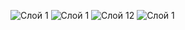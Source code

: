 ![Слой 1](https://user-images.githubusercontent.com/83868103/216307630-d93e4a42-5bda-43ad-9ccf-0d66974b59c0.png)
![Слой 1](https://user-images.githubusercontent.com/83868103/216307927-36982edb-781e-4c48-969d-bc6ccc7244f8.png)
![Слой 12](https://user-images.githubusercontent.com/83868103/216308202-9364d7e3-641d-43d6-aa20-19a8b60a827a.png)
![Слой 1](https://user-images.githubusercontent.com/83868103/216308714-8de5b318-c9da-478c-9408-11f9d6d0d290.png)
